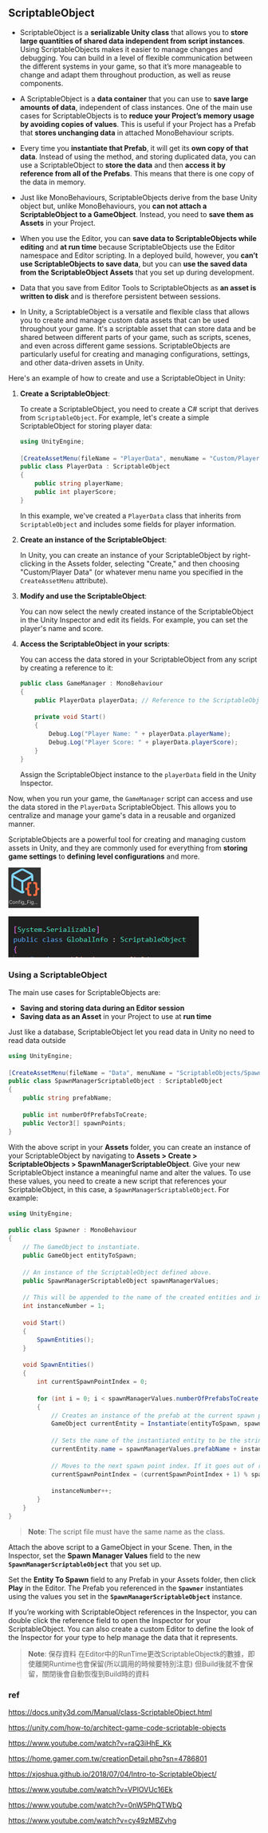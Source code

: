 ## ScriptableObject

- ScriptableObject is a **serializable Unity class** that allows you to **store large quantities of shared data independent from script instances**. Using ScriptableObjects makes it easier to manage changes and debugging. You can build in a level of flexible communication between the different systems in your game, so that it’s more manageable to change and adapt them throughout production, as well as reuse components.

- A ScriptableObject is a **data container** that you can use to **save large amounts of data**, independent of class instances. One of the main use cases for ScriptableObjects is to **reduce your Project’s memory usage by avoiding copies of values**. This is useful if your Project has a Prefab that **stores unchanging data** in attached MonoBehaviour scripts.

- Every time you **instantiate that Prefab**, it will get its **own copy of that data**. Instead of using the method, and storing duplicated data, you can use a ScriptableObject to **store the data** and then **access it by reference from all of the Prefabs**. This means that there is one copy of the data in memory.

- Just like MonoBehaviours, ScriptableObjects derive from the base Unity object but, unlike MonoBehaviours, you **can not attach a ScriptableObject to a GameObject**. Instead, you need to **save them as Assets** in your Project.

- When you use the Editor, you can **save data to ScriptableObjects while editing** and **at run time** because ScriptableObjects use the Editor namespace and Editor scripting. In a deployed build, however, you **can’t use ScriptableObjects to save data**, but you can **use the saved data from the ScriptableObject Assets** that you set up during development.

- Data that you save from Editor Tools to ScriptableObjects as **an asset is written to disk** and is therefore persistent between sessions.

- In Unity, a ScriptableObject is a versatile and flexible class that allows you to create and manage custom data assets that can be used throughout your game. It's a scriptable asset that can store data and be shared between different parts of your game, such as scripts, scenes, and even across different game sessions. ScriptableObjects are particularly useful for creating and managing configurations, settings, and other data-driven assets in Unity.

Here's an example of how to create and use a ScriptableObject in Unity:

1. **Create a ScriptableObject**:

   To create a ScriptableObject, you need to create a C# script that derives from `ScriptableObject`. For example, let's create a simple ScriptableObject for storing player data:

   ```csharp
   using UnityEngine;

   [CreateAssetMenu(fileName = "PlayerData", menuName = "Custom/Player Data")]
   public class PlayerData : ScriptableObject
   {
       public string playerName;
       public int playerScore;
   }
   ```

   In this example, we've created a `PlayerData` class that inherits from `ScriptableObject` and includes some fields for player information.

2. **Create an instance of the ScriptableObject**:

   In Unity, you can create an instance of your ScriptableObject by right-clicking in the Assets folder, selecting "Create," and then choosing "Custom/Player Data" (or whatever menu name you specified in the `CreateAssetMenu` attribute).

3. **Modify and use the ScriptableObject**:

   You can now select the newly created instance of the ScriptableObject in the Unity Inspector and edit its fields. For example, you can set the player's name and score.

4. **Access the ScriptableObject in your scripts**:

   You can access the data stored in your ScriptableObject from any script by creating a reference to it:

   ```csharp
   public class GameManager : MonoBehaviour
   {
       public PlayerData playerData; // Reference to the ScriptableObject

       private void Start()
       {
           Debug.Log("Player Name: " + playerData.playerName);
           Debug.Log("Player Score: " + playerData.playerScore);
       }
   }
   ```

   Assign the ScriptableObject instance to the `playerData` field in the Unity Inspector.

Now, when you run your game, the `GameManager` script can access and use the data stored in the `PlayerData` ScriptableObject. This allows you to centralize and manage your game's data in a reusable and organized manner.

ScriptableObjects are a powerful tool for creating and managing custom assets in Unity, and they are commonly used for everything from **storing game settings** to **defining level configurations** and more.

![](./scriptableObject.png)

![](./sciptableObject_Class.png)

### Using a ScriptableObject

The main use cases for ScriptableObjects are:

-   **Saving and storing data during an Editor session**
-   **Saving data as an Asset** in your Project to use at **run time**


Just like a database, ScriptableObject let you read data in Unity no need to read data outside
```cs
using UnityEngine;

[CreateAssetMenu(fileName = "Data", menuName = "ScriptableObjects/SpawnManagerScriptableObject", order = 1)]
public class SpawnManagerScriptableObject : ScriptableObject
{
    public string prefabName;

    public int numberOfPrefabsToCreate;
    public Vector3[] spawnPoints;
}
```
With the above script in your **Assets** folder, you can create an instance of your ScriptableObject by navigating to **Assets > Create > ScriptableObjects > SpawnManagerScriptableObject**. Give your new ScriptableObject instance a meaningful name and alter the values. To use these values, you need to create a new script that references your ScriptableObject, in this case, a `SpawnManagerScriptableObject`. For example:

```cs
using UnityEngine;

public class Spawner : MonoBehaviour
{
    // The GameObject to instantiate.
    public GameObject entityToSpawn;

    // An instance of the ScriptableObject defined above.
    public SpawnManagerScriptableObject spawnManagerValues;

    // This will be appended to the name of the created entities and increment when each is created.
    int instanceNumber = 1;

    void Start()
    {
        SpawnEntities();
    }

    void SpawnEntities()
    {
        int currentSpawnPointIndex = 0;

        for (int i = 0; i < spawnManagerValues.numberOfPrefabsToCreate; i++)
        {
            // Creates an instance of the prefab at the current spawn point.
            GameObject currentEntity = Instantiate(entityToSpawn, spawnManagerValues.spawnPoints[currentSpawnPointIndex], Quaternion.identity);

            // Sets the name of the instantiated entity to be the string defined in the ScriptableObject and then appends it with a unique number. 
            currentEntity.name = spawnManagerValues.prefabName + instanceNumber;

            // Moves to the next spawn point index. If it goes out of range, it wraps back to the start.
            currentSpawnPointIndex = (currentSpawnPointIndex + 1) % spawnManagerValues.spawnPoints.Length;

            instanceNumber++;
        }
    }
}
```
> **Note**: The script file must have the same name as the class.

Attach the above script to a GameObject in your  Scene. Then, in the Inspector, set the **Spawn Manager Values** field to the new **`SpawnManagerScriptableObject`** that you set up.

Set the ****Entity To Spawn**** field to any Prefab in your Assets folder, then click **Play** in the Editor. The Prefab you referenced in the **`Spawner`** instantiates using the values you set in the **`SpawnManagerScriptableObject`** instance.

If you’re working with ScriptableObject references in the Inspector, you can double click the reference field to open the Inspector for your ScriptableObject. You can also create a custom Editor to define the look of the Inspector for your type to help manage the data that it represents.


> **Note**: 保存資料 在Editor中的RunTime更改ScriptableObjectk的數據，即使離開Runtime也會保留(所以調用的時候要特別注意) 但Build後就不會保留，關閉後會自動恢復到Build時的資料


### ref 
https://docs.unity3d.com/Manual/class-ScriptableObject.html

https://unity.com/how-to/architect-game-code-scriptable-objects

https://www.youtube.com/watch?v=raQ3iHhE_Kk

https://home.gamer.com.tw/creationDetail.php?sn=4786801

https://xjoshua.github.io/2018/07/04/Intro-to-ScriptableObject/

https://www.youtube.com/watch?v=VPlOVUc16Ek

https://www.youtube.com/watch?v=0nW5PhQTWbQ

https://www.youtube.com/watch?v=cy49zMBZvhg
